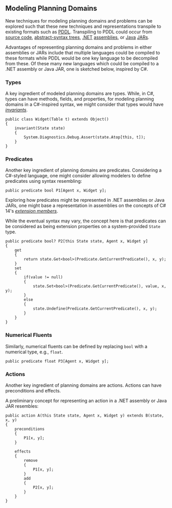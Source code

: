 ## Modeling Planning Domains

New techniques for modeling planning domains and problems can be explored such that these new techniques and representations transpile to existing formats such as [PDDL](https://en.wikipedia.org/wiki/PDDL). Transpiling to PDDL could occur from [source code](https://en.wikipedia.org/wiki/Source_code), [abstract-syntax trees](https://en.wikipedia.org/wiki/Abstract_syntax_tree), [.NET](https://en.wikipedia.org/wiki/.NET_Framework) [assemblies](https://en.wikipedia.org/wiki/Assembly_(CLI)), or [Java](https://en.wikipedia.org/wiki/Java_(programming_language)) [JARs](https://en.wikipedia.org/wiki/JAR_(file_format)).

Advantages of representing planning domains and problems in either assemblies or JARs include that multiple languages could be compiled to these formats while PDDL would be one key language to be decompiled from these. Of these many new languages which could be compiled to a .NET assembly or Java JAR, one is sketched below, inspired by C#.

### Types

A key ingredient of modeled planning domains are types. While, in C#, types can have methods, fields, and properties, for modeling planning domains in a C#-inspired syntax, we might consider that types would have [_invariants_](https://en.wikipedia.org/wiki/Invariant_(mathematics)#Invariants_in_computer_science).

```
public class Widget(Table t) extends Object()
{
    invariant(State state)
    {
        System.Diagnostics.Debug.Assert(state.Atop[this, t]);
    }
}
```

### Predicates

Another key ingredient of planning domains are predicates. Considering a C#-styled language, one might consider allowing modelers to define predicates using syntax resembling:

```
public predicate bool P1[Agent x, Widget y];
```

Exploring how predicates might be represented in .NET assemblies or Java JARs, one might base a representation in assemblies on the concepts of C# 14's [_extension members_](https://devblogs.microsoft.com/dotnet/csharp-exploring-extension-members/).

While the eventual syntax may vary, the concept here is that predicates can be considered as being extension properties on a system-provided `State` type.

```
public predicate bool? P2[this State state, Agent x, Widget y]
{
    get
    {
        return state.Get<bool>(Predicate.GetCurrentPredicate(), x, y);
    }
    set
    {
        if(value != null)
        {
            state.Set<bool>(Predicate.GetCurrentPredicate(), value, x, y);
        }
        else
        {
            state.Undefine(Predicate.GetCurrentPredicate(), x, y);
        }
    }
}
```

### Numerical Fluents

Similarly, numerical fluents can be defined by replacing `bool` with a numerical type, e.g., `float`.

```
public predicate float P3[Agent x, Widget y];
```

### Actions

Another key ingredient of planning domains are actions. Actions can have preconditions and effects.

A preliminary concept for representing an action in a .NET assembly or Java JAR resembles:

```
public action A(this State state, Agent x, Widget y) extends B(state, x, y)
{
    preconditions
    {
        P1[x, y];
    }

    effects
    {
        remove
        {
            P1[x, y];
        }
        add
        {
            P2[x, y];
        }
    }
}
```
